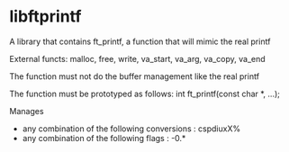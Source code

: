 # libftprintf
A library that contains ft_printf, a function that will mimic the real printf

External functs: malloc, free, write, va_start, va_arg, va_copy, va_end

The function must not do the buffer management like the real printf

The function must be prototyped as follows: int ft_printf(const char *, ...);

Manages
- any combination of the following conversions : cspdiuxX%
- any combination of the following flags : -0.*
